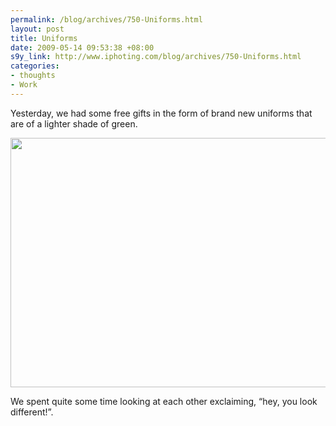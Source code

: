 ```yaml
--- 
permalink: /blog/archives/750-Uniforms.html
layout: post
title: Uniforms
date: 2009-05-14 09:53:38 +08:00
s9y_link: http://www.iphoting.com/blog/archives/750-Uniforms.html
categories: 
- thoughts
- Work
---
```

<p class="break"><p>Yesterday, we had some free gifts in the form of brand new uniforms that are of a lighter shade of green.</p><p class="break"><a onclick="_gaq.push(['_trackPageview', '/extlink/tinyurl.com/obgzrg']);"  href="http://tinyurl.com/obgzrg"><!-- s9ymdb:93 --><img class="serendipity_image_center" width="600" height="399" src="http://static-s3.iphoting.com/blog/uploads/PixelisedUniform.jpeg" alt="" /></a></p><p class="break">We spent quite some time looking at each other exclaiming, &#8220;hey, you look different!&#8221;.</p></p>
